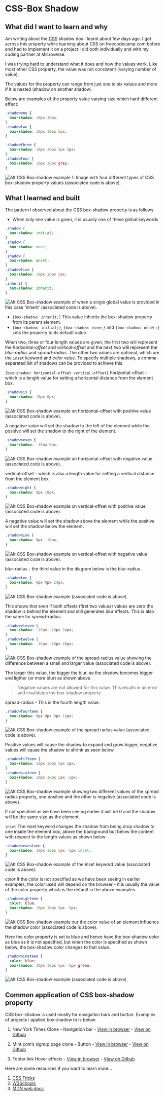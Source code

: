 # CSS-Box Shadow

## What did I want to learn and why

Am writing about the <abbr title="Cascading Style Sheet">CSS</abbr> shadow box I learnt about few days ago.
I got across this property while learning about CSS on freecodecamp.com before and had to implement it on a project I did both individually and with my coding partner at Microverse.

I was trying hard to understand what it does and how the values work. Like most other CSS property, the value was not consistent (varying number of value).

The values for the property can range from just one to six values and more if it is nested (shadow on another shadow)

Below are examples of the property value varying size which hard different effect:

```css
.shadowone {
  box-shadow: 10px 10px;
}
.shadowtwo {
  box-shadow: 10px 10px 5px;
}

.shadowthree {
  box-shadow: 10px 10px 5px 5px;
}
.shadowfour {
  box-shadow: 10px 10px grey;
}
```

![Alt CSS Box-shadow example 1: Image with four different types of CSS box-shadow property values (associated code is above).](https://res.cloudinary.com/bolaah/image/upload/v1555220024/blog/css-b-s/1.png)

## What I learned and built

The pattern I observed about the CSS box-shadow property is as follows:

- When only one value is given, it is usually one of these global keywords

```css
.shadow {
  box-shadow: initial;
}
.shadow {
  box-shadow: none;
}
.shadow {
  box-shadow: unset;
}
.shadowfive {
  box-shadow: 10px 10px 5px;
}
.inherit {
  box-shadow: inherit;
}
```

![Alt CSS Box-shadow example of when a single global value is provided in this case 'inherit' (associated code is above).](https://res.cloudinary.com/bolaah/image/upload/v1555221745/blog/css-b-s/5.png)

* `{box-shadow: inherit;}` This value Inherits the box-shadow property from its parent element.
* `{box-shadow: initial;}`, `{box-shadow: none;}`  and `{box-shadow: unset;}` sets the property to its default value.

When two, three or four length values are given, the first two will represent the _horizontal-offset_ and _vertical-offset_ and the next two will represent the _blur-radius_ and _spread-radius_. The other two values are optional, which are the `inset` keyword and _color_ value. To specify multiple shadows, a comma-separated list of shadows can be provided to achieve this.

`{box-shadow: horizontal-offset vertical-offset}`
horizontal-offset - which is a length value for setting a horizontal distance from the element box.

```css
.shadowsix {
  box-shadow: 10px 0px;
}
```

![Alt CSS Box-shadow example on horizontal-offset with positive value (associated code is above).](https://res.cloudinary.com/bolaah/image/upload/v1555227656/blog/css-b-s/6.png)

A negative value will set the shadow to the left of the element while the positive will set the shadow to the right of the element.

```css
.shadowseven {
  box-shadow: -10px 0px;
}
```

![Alt CSS Box-shadow example on horizontal-offset with negative value (associated code is above).](https://res.cloudinary.com/bolaah/image/upload/v1555228519/blog/css-b-s/7.png)

vertical-offset - which is also a length value for setting a vertical distance from the element box.

```css
.shadoweight {
  box-shadow: 0px 10px;
}
```

![Alt CSS Box-shadow example on vertical-offset with positive value (associated code is above).](https://res.cloudinary.com/bolaah/image/upload/v1555229454/blog/css-b-s/8.png)

A negative value will set the shadow above the element while the positive will set the shadow below the element.

```css
.shadownine {
  box-shadow: 0px -10px;
}
```

![Alt CSS Box-shadow example on vertical-offset with negative value (associated code is above).](https://res.cloudinary.com/bolaah/image/upload/v1555229454/blog/css-b-s/9.png)

blur-radius - the third value in the diagram below is the blur-radius

```css
.shadowten {
  box-shadow: 0px 0px 24px;
}
```

![Alt CSS Box-shadow example  (associated code is above).](https://res.cloudinary.com/bolaah/image/upload/v1555229927/blog/css-b-s/10.png)

This shows that even if both offsets (first two values) values are zero the shadow is behind the element and still generates blur effects. This is also the same for spread-radius.

```css
.shadoweleven {
  box-shadow: -10px -10px 24px;
}
.shadowtwelve {
  box-shadow: -10px -10px 48px;
}
```

![Alt CSS Box-shadow example of the spread-radius value showing the difference between a small and larger value (associated code is above).](https://res.cloudinary.com/bolaah/image/upload/v1555230088/blog/css-b-s/11-12.png)

The larger this value, the bigger the blur, so the shadow becomes bigger and lighter (or more blur) as shown above.

>Negative values are not allowed for this value. This results in an error and invalidates the box-shadow property

spread-radius - This is the fourth length value.

```css
.shadowfourteen {
  box-shadow: 0px 0px 0px 16px;
}
```

![Alt CSS Box-shadow example of the spread radius value  (associated code is above).](https://res.cloudinary.com/bolaah/image/upload/v1555230531/blog/css-b-s/14.png)

Positive values will cause the shadow to expand and grow bigger, negative values will cause the shadow to shrink as seen below.

```css
.shadowfifteen {
  box-shadow: 10px 10px 5px 5px;
}
.shadowsixteen {
  box-shadow: 10px 10px 5px -5px;
}
```

![Alt CSS Box-shadow example showing two different values of the spread radius property, one positive and the other is negative (associated code is above).](https://res.cloudinary.com/bolaah/image/upload/v1555230531/blog/css-b-s/15-16.png)

If not specified as we have been seeing earlier it will be 0 and the shadow will be the same size as the element.

`inset` The inset keyword changes the shadow from being drop shadow to one inside the element box, above the background but below the content with respect to the length values as shown below:

```css
.shadowseventeen {
  box-shadow: 10px 10px 5px -5px inset;
}
```

![Alt CSS Box-shadow example of the inset keyword value  (associated code is above).](https://res.cloudinary.com/bolaah/image/upload/v1555230990/blog/css-b-s/17.png)

_color_
If the color is not specified as we have been seeing in earlier examples, the color used will depend on the browser - it is usually the value of the color property which is the default in the above examples.

```css
.shadoweighteen {
  color: blue;
  box-shadow: 10px 10px 5px -5px;
}
```

![Alt CSS Box-shadow example our the color value of an element influence the shadow color (associated code is above).](https://res.cloudinary.com/bolaah/image/upload/v1555231295/blog/css-b-s/18.png)

Here the color property is set to blue and hence have the box-shadow color as blue as it is not specified, but when the color is specified as shown below, the box-shadow color changes to that value.

```css
.shadownineteen {
  color: blue;
  box-shadow: 10px 10px 5px -5px green;
}
```

![Alt CSS Box-shadow example  (associated code is above).](https://res.cloudinary.com/bolaah/image/upload/v1555231295/blog/css-b-s/19.png)

## Common application of CSS box-shadow property

CSS box-shadow is used mostly for navigation bars and button. Examples of projects I applied box-shadow to is below:

1. New York Times Clone - Navigation bar - [View in browser](https://bolah2009.github.io/nyt-clone) - [View on Github](https://github.com/bolah2009/nyt-clone)

2. Mint.com’s signup page clone - Button - [View in browser](https://bolah2009.github.io/mint-clone) - [View on Github](https://github.com/bolah2009/mint-clone)

3. Footer link Hover effects - [View in browser](https://bolah2009.github.io/tnw-clone) - [View on Github](https://github.com/bolah2009/tnw-clone)

Here are some resources if you want to learn more...

1. [CSS Tricks](https://css-tricks.com/almanac/properties/b/box-shadow/)
2. [W3Schools](https://www.w3schools.com/cssref/css3_pr_box-shadow.asp)
3. [MDN web docs](https://developer.mozilla.org/en/docs/Web/CSS/box-shadow)
